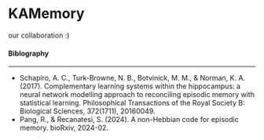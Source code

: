 # KAMemory
our collaboration :)



#### Biblography
---
- Schapiro, A. C., Turk-Browne, N. B., Botvinick, M. M., & Norman, K. A. (2017). Complementary learning systems within the hippocampus: a neural network modelling approach to reconciling episodic memory with statistical learning. Philosophical Transactions of the Royal Society B: Biological Sciences, 372(1711), 20160049.
- Pang, R., & Recanatesi, S. (2024). A non-Hebbian code for episodic memory. bioRxiv, 2024-02.


